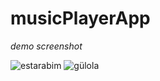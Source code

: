 # musicPlayerApp
*demo screenshot*

![estarabim](https://github.com/aleynacoskun/musicPlayerApp/assets/83537794/8c0937b6-0293-4901-9e1c-6e2bdf7a963b)
![gülola](https://github.com/aleynacoskun/musicPlayerApp/assets/83537794/b4e5a7df-e813-4126-a9d9-5fa7fd3f9bf1)



